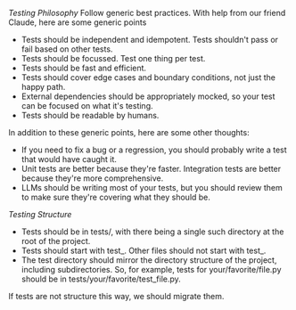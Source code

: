 *Testing Philosophy*
Follow generic best practices. With help from our friend Claude, here are some generic points
* Tests should be independent and idempotent. Tests shouldn't pass or fail based on other tests.
* Tests should be focussed. Test one thing per test.
* Tests should be fast and efficient.
* Tests should cover edge cases and boundary conditions, not just the happy path.
* External dependencies should be appropriately mocked, so your test can be focused on what it's testing.
* Tests should be readable by humans.

In addition to these generic points, here are some other thoughts:
* If you need to fix a bug or a regression, you should probably write a test that would have caught it.
* Unit tests are better because they're faster. Integration tests are better because they're more comprehensive.
* LLMs should be writing most of your tests, but you should review them to make sure they're covering what they should be.

*Testing Structure*
* Tests should be in tests/, with there being a single such directory at the root of the project.
* Tests should start with test_. Other files should not start with test_.
* The test directory should mirror the directory structure of the project, including subdirectories. So, for example, tests for your/favorite/file.py should be in tests/your/favorite/test_file.py.

If tests are not structure this way, we should migrate them.
